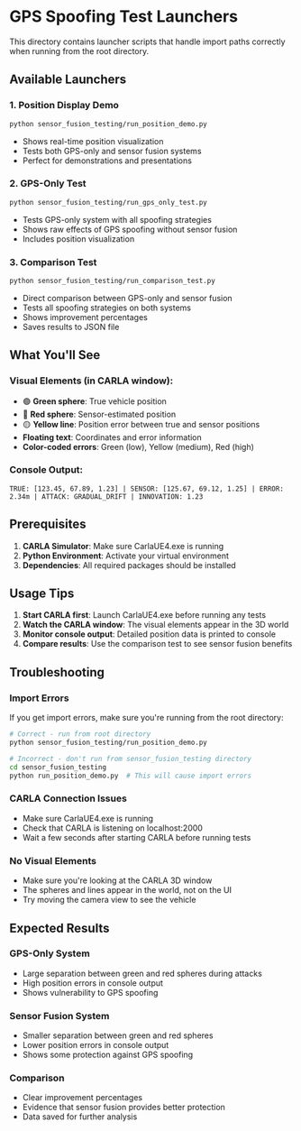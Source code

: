 # GPS Spoofing Test Launchers

This directory contains launcher scripts that handle import paths correctly when running from the root directory.

## Available Launchers

### 1. Position Display Demo

```bash
python sensor_fusion_testing/run_position_demo.py
```

- Shows real-time position visualization
- Tests both GPS-only and sensor fusion systems
- Perfect for demonstrations and presentations

### 2. GPS-Only Test

```bash
python sensor_fusion_testing/run_gps_only_test.py
```

- Tests GPS-only system with all spoofing strategies
- Shows raw effects of GPS spoofing without sensor fusion
- Includes position visualization

### 3. Comparison Test

```bash
python sensor_fusion_testing/run_comparison_test.py
```

- Direct comparison between GPS-only and sensor fusion
- Tests all spoofing strategies on both systems
- Shows improvement percentages
- Saves results to JSON file

## What You'll See

### Visual Elements (in CARLA window):

- 🟢 **Green sphere**: True vehicle position
- 🔴 **Red sphere**: Sensor-estimated position
- 🟡 **Yellow line**: Position error between true and sensor positions
- **Floating text**: Coordinates and error information
- **Color-coded errors**: Green (low), Yellow (medium), Red (high)

### Console Output:

```
TRUE: [123.45, 67.89, 1.23] | SENSOR: [125.67, 69.12, 1.25] | ERROR: 2.34m | ATTACK: GRADUAL_DRIFT | INNOVATION: 1.23
```

## Prerequisites

1. **CARLA Simulator**: Make sure CarlaUE4.exe is running
2. **Python Environment**: Activate your virtual environment
3. **Dependencies**: All required packages should be installed

## Usage Tips

1. **Start CARLA first**: Launch CarlaUE4.exe before running any tests
2. **Watch the CARLA window**: The visual elements appear in the 3D world
3. **Monitor console output**: Detailed position data is printed to console
4. **Compare results**: Use the comparison test to see sensor fusion benefits

## Troubleshooting

### Import Errors

If you get import errors, make sure you're running from the root directory:

```bash
# Correct - run from root directory
python sensor_fusion_testing/run_position_demo.py

# Incorrect - don't run from sensor_fusion_testing directory
cd sensor_fusion_testing
python run_position_demo.py  # This will cause import errors
```

### CARLA Connection Issues

- Make sure CarlaUE4.exe is running
- Check that CARLA is listening on localhost:2000
- Wait a few seconds after starting CARLA before running tests

### No Visual Elements

- Make sure you're looking at the CARLA 3D window
- The spheres and lines appear in the world, not on the UI
- Try moving the camera view to see the vehicle

## Expected Results

### GPS-Only System

- Large separation between green and red spheres during attacks
- High position errors in console output
- Shows vulnerability to GPS spoofing

### Sensor Fusion System

- Smaller separation between green and red spheres
- Lower position errors in console output
- Shows some protection against GPS spoofing

### Comparison

- Clear improvement percentages
- Evidence that sensor fusion provides better protection
- Data saved for further analysis
